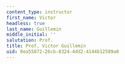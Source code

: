```yaml
---
content_type: instructor
first_name: Victor
headless: true
last_name: Guillemin
middle_initial: ''
salutation: Prof.
title: Prof. Victor Guillemin
uid: 0ea55872-26cb-8324-4dd2-4144b12589a0
---
```

